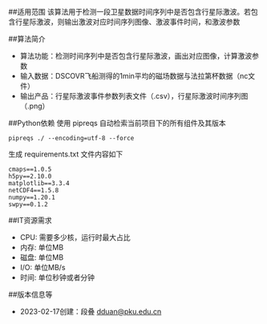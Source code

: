 ##适用范围
该算法用于检测一段卫星数据时间序列中是否包含行星际激波。若包含行星际激波，则输出激波对应时间序列图像、激波事件时间，和激波参数

##算法简介
- 算法功能：检测时间序列中是否包含行星际激波，画出对应图像，计算激波参数
- 输入数据：DSCOVR飞船测得的1min平均的磁场数据与法拉第杯数据（nc文件）
- 输出产品：行星际激波事件参数列表文件（.csv），行星际激波时间序列图（.png）

##Python依赖
使用 pipreqs 自动检索当前项目下的所有组件及其版本
```
pipreqs ./ --encoding=utf-8 --force
```
生成 requirements.txt 文件内容如下
```
cmaps==1.0.5
h5py==2.10.0
matplotlib==3.3.4
netCDF4==1.5.8
numpy==1.20.1
swpy==0.1.2
```

##IT资源需求
- CPU: 需要多少核，运行时最大占比
- 内存: 单位MB
- 磁盘: 单位MB
- I/O: 单位MB/s
- 时间: 单位秒钟或者分钟

##版本信息等
- 2023-02-17创建：段叠 dduan@pku.edu.cn
